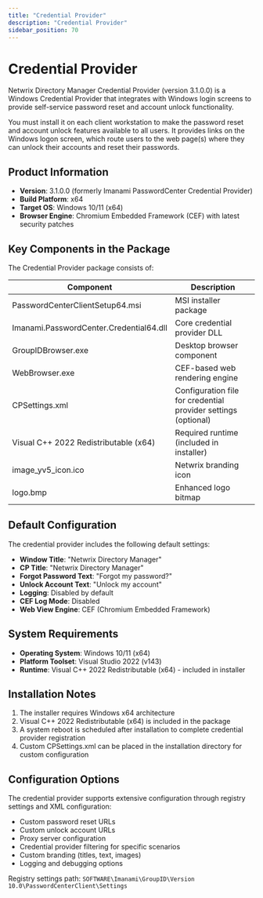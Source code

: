 ```yaml
---
title: "Credential Provider"
description: "Credential Provider"
sidebar_position: 70
---
```


# Credential Provider

Netwrix Directory Manager Credential Provider (version 3.1.0.0) is a Windows Credential Provider that integrates with Windows login screens to provide self-service password reset and account unlock functionality.

You must install it on each client workstation to make the password reset and account unlock
features available to all users. It provides links on the Windows logon screen, which route users to
the web page(s) where they can unlock their accounts and reset their passwords.

## Product Information

- **Version**: 3.1.0.0 (formerly Imanami PasswordCenter Credential Provider)
- **Build Platform**: x64
- **Target OS**: Windows 10/11 (x64)
- **Browser Engine**: Chromium Embedded Framework (CEF) with latest security patches

## Key Components in the Package

The Credential Provider package consists of:

| Component     | Description   |
| ------------- | ------------- |
| PasswordCenterClientSetup64.msi | MSI installer package |
| Imanami.PasswordCenter.Credential64.dll | Core credential provider DLL |
| GroupIDBrowser.exe | Desktop browser component |
| WebBrowser.exe | CEF-based web rendering engine |
| CPSettings.xml | Configuration file for credential provider settings (optional) |
| Visual C++ 2022 Redistributable (x64) | Required runtime (included in installer) |
| image_yv5_icon.ico | Netwrix branding icon |
| logo.bmp | Enhanced logo bitmap |

## Default Configuration

The credential provider includes the following default settings:
- **Window Title**: "Netwrix Directory Manager"
- **CP Title**: "Netwrix Directory Manager"
- **Forgot Password Text**: "Forgot my password?"
- **Unlock Account Text**: "Unlock my account"
- **Logging**: Disabled by default
- **CEF Log Mode**: Disabled
- **Web View Engine**: CEF (Chromium Embedded Framework)

## System Requirements

- **Operating System**: Windows 10/11 (x64)
- **Platform Toolset**: Visual Studio 2022 (v143)
- **Runtime**: Visual C++ 2022 Redistributable (x64) - included in installer

## Installation Notes

1. The installer requires Windows x64 architecture
2. Visual C++ 2022 Redistributable (x64) is included in the package
3. A system reboot is scheduled after installation to complete credential provider registration
4. Custom CPSettings.xml can be placed in the installation directory for custom configuration

## Configuration Options

The credential provider supports extensive configuration through registry settings and XML configuration:
- Custom password reset URLs
- Custom unlock account URLs
- Proxy server configuration
- Credential provider filtering for specific scenarios
- Custom branding (titles, text, images)
- Logging and debugging options

Registry settings path: `SOFTWARE\Imanami\GroupID\Version 10.0\PasswordCenterClient\Settings`

